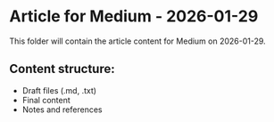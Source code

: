 # Article for Medium - 2026-01-29

This folder will contain the article content for Medium on 2026-01-29.

## Content structure:
- Draft files (.md, .txt)
- Final content
- Notes and references
